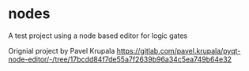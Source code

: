 # nodes
A test project using a node based editor for logic gates


Orignial project by Pavel Krupala
https://gitlab.com/pavel.krupala/pyqt-node-editor/-/tree/17bcdd84f7de55a7f2639b96a34c5ea749b64e32

